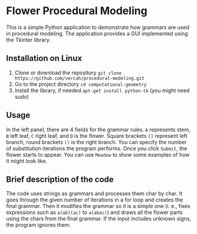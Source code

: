 # Flower Procedural Modeling
This is a simple Python application to demonstrate how grammars are used in procedural modeling. The application provides a GUI implemented using the Tkinter library.

## Installation on Linux
1. Clone or download the repository `git clone https://github.com/vercah/procedural-modeling.git`
2. Go to the project directory `cd computational-geometry`
3. Install the library, if needed `apt-get install python-tk` (you might need sudo)

## Usage
In the left panel, there are 4 fields for the grammar rules. `A` represents stem, `B` left leaf, `C` right leaf, and `D` is the flower. Square brackets `[]` represent left branch, round brackets `()` is the right branch. You can specify the number of substitution iterations the program performs. Once you click `Submit`, the flower starts to appear. You can use `Meadow` to show some examples of how it might look like.

## Brief description of the code
The code uses strings as grammars and processes them char by char. It goes through the given number of iterations in a for loop and creates the final grammar. Then it modifies the grammar so it is a simple one (i. e., fixes expressions such as `a(ab)(ac)` to `a(abac)`) and draws all the flower parts using the chars from the final grammar. If the input includes unknown signs, the program ignores them.

